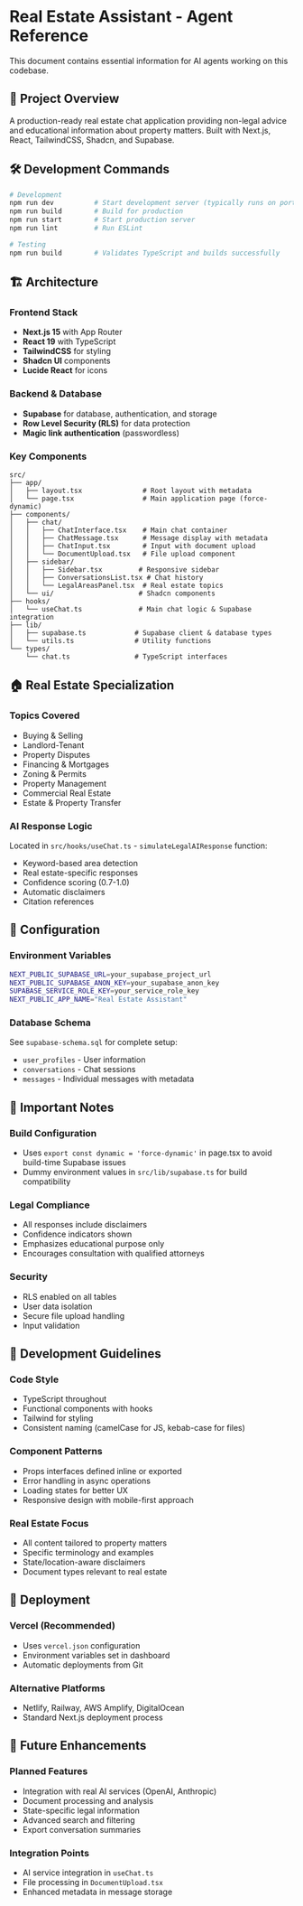 # Real Estate Assistant - Agent Reference

This document contains essential information for AI agents working on this codebase.

## 📁 Project Overview

A production-ready real estate chat application providing non-legal advice and educational information about property matters. Built with Next.js, React, TailwindCSS, Shadcn, and Supabase.

## 🛠 Development Commands

```bash
# Development
npm run dev          # Start development server (typically runs on port 3000)
npm run build        # Build for production
npm run start        # Start production server
npm run lint         # Run ESLint

# Testing
npm run build        # Validates TypeScript and builds successfully
```

## 🏗 Architecture

### Frontend Stack
- **Next.js 15** with App Router
- **React 19** with TypeScript
- **TailwindCSS** for styling
- **Shadcn UI** components
- **Lucide React** for icons

### Backend & Database
- **Supabase** for database, authentication, and storage
- **Row Level Security (RLS)** for data protection
- **Magic link authentication** (passwordless)

### Key Components

```
src/
├── app/
│   ├── layout.tsx               # Root layout with metadata
│   └── page.tsx                 # Main application page (force-dynamic)
├── components/
│   ├── chat/
│   │   ├── ChatInterface.tsx    # Main chat container
│   │   ├── ChatMessage.tsx      # Message display with metadata
│   │   ├── ChatInput.tsx        # Input with document upload
│   │   └── DocumentUpload.tsx   # File upload component
│   ├── sidebar/
│   │   ├── Sidebar.tsx         # Responsive sidebar
│   │   ├── ConversationsList.tsx # Chat history
│   │   └── LegalAreasPanel.tsx  # Real estate topics
│   └── ui/                     # Shadcn components
├── hooks/
│   └── useChat.ts              # Main chat logic & Supabase integration
├── lib/
│   ├── supabase.ts            # Supabase client & database types
│   └── utils.ts               # Utility functions
└── types/
    └── chat.ts                # TypeScript interfaces
```

## 🏠 Real Estate Specialization

### Topics Covered
- Buying & Selling
- Landlord-Tenant
- Property Disputes  
- Financing & Mortgages
- Zoning & Permits
- Property Management
- Commercial Real Estate
- Estate & Property Transfer

### AI Response Logic
Located in `src/hooks/useChat.ts` - `simulateLegalAIResponse` function:
- Keyword-based area detection
- Real estate-specific responses
- Confidence scoring (0.7-1.0)
- Automatic disclaimers
- Citation references

## 🔧 Configuration

### Environment Variables
```bash
NEXT_PUBLIC_SUPABASE_URL=your_supabase_project_url
NEXT_PUBLIC_SUPABASE_ANON_KEY=your_supabase_anon_key
SUPABASE_SERVICE_ROLE_KEY=your_service_role_key
NEXT_PUBLIC_APP_NAME="Real Estate Assistant"
```

### Database Schema
See `supabase-schema.sql` for complete setup:
- `user_profiles` - User information
- `conversations` - Chat sessions
- `messages` - Individual messages with metadata

## 🚨 Important Notes

### Build Configuration
- Uses `export const dynamic = 'force-dynamic'` in page.tsx to avoid build-time Supabase issues
- Dummy environment values in `src/lib/supabase.ts` for build compatibility

### Legal Compliance
- All responses include disclaimers
- Confidence indicators shown
- Emphasizes educational purpose only
- Encourages consultation with qualified attorneys

### Security
- RLS enabled on all tables
- User data isolation
- Secure file upload handling
- Input validation

## 🎯 Development Guidelines

### Code Style
- TypeScript throughout
- Functional components with hooks
- Tailwind for styling
- Consistent naming (camelCase for JS, kebab-case for files)

### Component Patterns
- Props interfaces defined inline or exported
- Error handling in async operations
- Loading states for better UX
- Responsive design with mobile-first approach

### Real Estate Focus
- All content tailored to property matters
- Specific terminology and examples
- State/location-aware disclaimers
- Document types relevant to real estate

## 🚀 Deployment

### Vercel (Recommended)
- Uses `vercel.json` configuration
- Environment variables set in dashboard
- Automatic deployments from Git

### Alternative Platforms
- Netlify, Railway, AWS Amplify, DigitalOcean
- Standard Next.js deployment process

## 🔄 Future Enhancements

### Planned Features
- Integration with real AI services (OpenAI, Anthropic)
- Document processing and analysis
- State-specific legal information
- Advanced search and filtering
- Export conversation summaries

### Integration Points
- AI service integration in `useChat.ts`
- File processing in `DocumentUpload.tsx`
- Enhanced metadata in message storage
